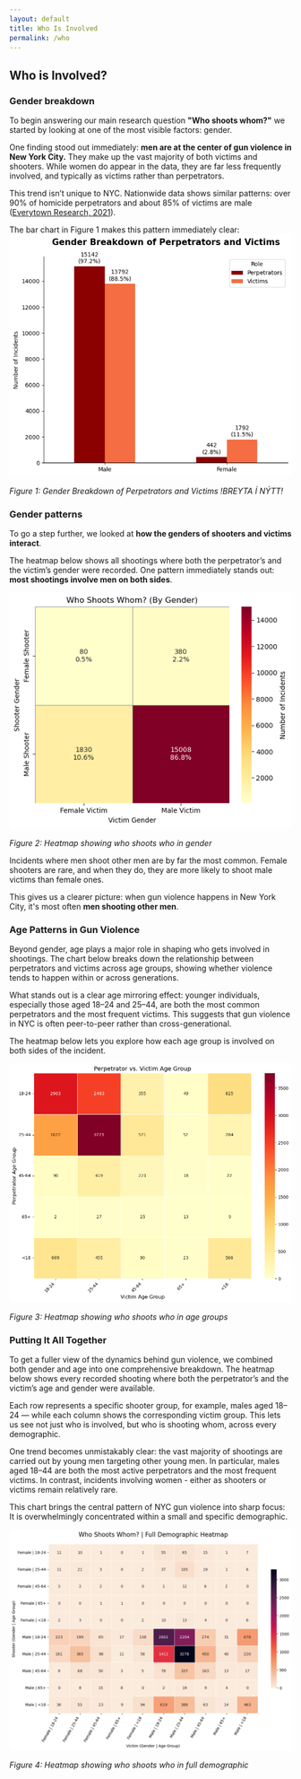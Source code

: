 ```yaml
---
layout: default
title: Who Is Involved
permalink: /who
---
```


## Who is Involved?

### Gender breakdown
To begin answering our main research question **"Who shoots whom?"** we started by looking at one of the most visible factors: gender.

One finding stood out immediately: **men are at the center of gun violence in New York City.** They make up the vast majority of both victims and shooters. While women do appear in the data, they are far less frequently involved, and typically as victims rather than perpetrators.

This trend isn’t unique to NYC. Nationwide data shows similar patterns: over 90% of homicide perpetrators and about 85% of victims are male ([Everytown Research, 2021](https://everytownresearch.org/report/guns-and-violence-against-women/)).

The bar chart in Figure 1 makes this pattern immediately clear:
![Bar chart gender](/assets/fig1.png)

*Figure 1: Gender Breakdown of Perpetrators and Victims !BREYTA Í NÝTT!*

### Gender patterns
To go a step further, we looked at **how the genders of shooters and victims interact**.

The heatmap below shows all shootings where both the perpetrator’s and the victim’s gender were recorded. One pattern immediately stands out: **most shootings involve men on both sides**.

![Gender heatmap](/assets/gender.png)

*Figure 2: Heatmap showing who shoots who in gender*

Incidents where men shoot other men are by far the most common. Female shooters are rare, and when they do, they are more likely to shoot male victims than female ones.

This gives us a clearer picture: when gun violence happens in New York City, it's most often **men shooting other men**.

### Age Patterns in Gun Violence

Beyond gender, age plays a major role in shaping who gets involved in shootings. 
The chart below breaks down the relationship between perpetrators and victims across age groups, showing whether violence tends to happen within or across generations.

What stands out is a clear age mirroring effect: younger individuals, especially those aged 18–24 and 25–44, are both the most common perpetrators and the most frequent victims. This suggests that gun violence in NYC is often peer-to-peer rather than cross-generational.

The heatmap below lets you explore how each age group is involved on both sides of the incident.

![Age heatmap](/assets/agegroup.png)

*Figure 3: Heatmap showing who shoots who in age groups*


### Putting It All Together
To get a fuller view of the dynamics behind gun violence, we combined both gender and age into one comprehensive breakdown. The heatmap below shows every recorded shooting where both the perpetrator’s and the victim’s age and gender were available.

Each row represents a specific shooter group, for example, males aged 18–24 — while each column shows the corresponding victim group. This lets us see not just who is involved, but who is shooting whom, across every demographic.

One trend becomes unmistakably clear: the vast majority of shootings are carried out by young men targeting other young men. In particular, males aged 18–44 are both the most active perpetrators and the most frequent victims. In contrast, incidents involving women - either as shooters or victims remain relatively rare.

This chart brings the central pattern of NYC gun violence into sharp focus:
It is overwhelmingly concentrated within a small and specific demographic.

![Combined heatmap](/assets/combineddynamics.png)

*Figure 4: Heatmap showing who shoots who in full demographic*

